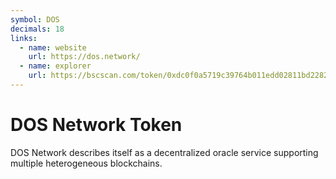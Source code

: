 ```yaml
---
symbol: DOS
decimals: 18
links:
  - name: website
    url: https://dos.network/
  - name: explorer
    url: https://bscscan.com/token/0xdc0f0a5719c39764b011edd02811bd228296887c
---
```


# DOS Network Token

DOS Network describes itself as a decentralized oracle service supporting multiple heterogeneous blockchains.

